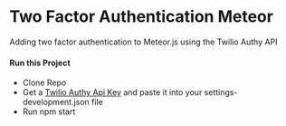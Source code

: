 # Two Factor Authentication Meteor
Adding two factor authentication to Meteor.js using the Twilio Authy API

<h4>Run this Project</h1>
<ul>
  <li>Clone Repo</li>
  <li>Get a <a href="https://twilio.com/authy">Twilio Authy Api Key</a> and paste it into your settings-development.json file</li>
  <li>Run npm start</li>
</ul>
